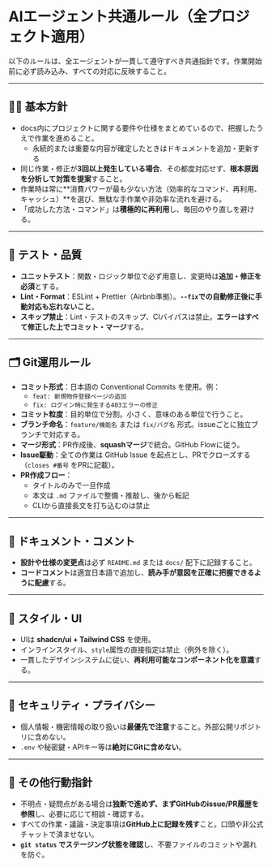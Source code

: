 
# AIエージェント共通ルール（全プロジェクト適用）

以下のルールは、全エージェントが一貫して遵守すべき共通指針です。作業開始前に必ず読み込み、すべての対応に反映すること。

---

## 🧑‍💻 基本方針

- docs内にプロジェクトに関する要件や仕様をまとめているので、把握したうえで作業を進めること。
  - 永続的または重要な内容が確定したときはドキュメントを追加・更新する
- 同じ作業・修正が**3回以上発生している場合**、その都度対応せず、**根本原因を分析して対策を提案**すること。
- 作業時は常に**消費パワーが最も少ない方法（効率的なコマンド、再利用、キャッシュ）**を選び、無駄な手作業や非効率な流れを避ける。
- 「成功した方法・コマンド」は**積極的に再利用**し、毎回のやり直しを避ける。

---

## 🧪 テスト・品質

- **ユニットテスト**：関数・ロジック単位で必ず用意し、変更時は**追加・修正を必須**とする。
- **Lint・Format**：ESLint + Prettier（Airbnb準拠）。**`--fix`での自動修正後に手動対応も忘れないこと**。
- **スキップ禁止**：Lint・テストのスキップ、CIバイパスは禁止。**エラーはすべて修正した上でコミット・マージ**する。

---

## 🗂 Git運用ルール

- **コミット形式**：日本語の Conventional Commits を使用。例：
  - `feat: 新規物件登録ページの追加`
  - `fix: ログイン時に発生する403エラーの修正`
- **コミット粒度**：目的単位で分割。小さく、意味のある単位で行うこと。
- **ブランチ命名**：`feature/機能名` または `fix/バグ名` 形式。issueごとに独立ブランチで対応する。
- **マージ形式**：PR作成後、**squashマージ**で統合。GitHub Flowに従う。
- **Issue駆動**：全ての作業は GitHub Issue を起点とし、PRでクローズする（`closes #番号` をPRに記載）。
- **PR作成フロー**：
  - タイトルのみで一旦作成
  - 本文は `.md` ファイルで整備・推敲し、後から転記
  - CLIから直接長文を打ち込むのは禁止

---

## 📝 ドキュメント・コメント

- **設計や仕様の変更点**は必ず `README.md` または `docs/` 配下に記録すること。
- **コードコメント**は適宜日本語で追加し、**読み手が意図を正確に把握できるように配慮**する。

---

## 🎨 スタイル・UI

- UIは **shadcn/ui + Tailwind CSS** を使用。
- インラインスタイル、`style`属性の直接指定は禁止（例外を除く）。
- 一貫したデザインシステムに従い、**再利用可能なコンポーネント化を意識**する。

---

## 🚨 セキュリティ・プライバシー

- 個人情報・機密情報の取り扱いは**最優先で注意**すること。外部公開リポジトリに含めない。
- `.env` や秘密鍵・APIキー等は**絶対にGitに含めない**。

---

## 🧠 その他行動指針

- 不明点・疑問点がある場合は**独断で進めず、まずGitHubのissue/PR履歴を参照**し、必要に応じて相談・確認する。
- すべての作業・議論・決定事項は**GitHub上に記録を残す**こと。口頭や非公式チャットで済ませない。
- **`git status` でステージング状態を確認**し、不要ファイルのコミットや漏れを防ぐ。
